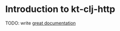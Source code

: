 # Introduction to kt-clj-http

TODO: write [great documentation](http://jacobian.org/writing/what-to-write/)
